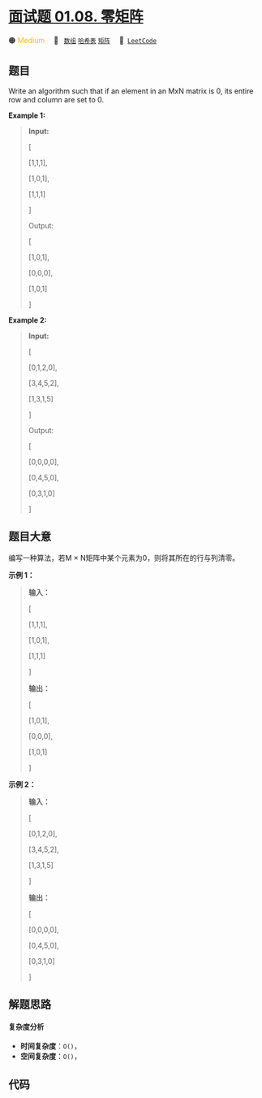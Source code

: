 # [面试题 01.08. 零矩阵](https://leetcode.cn/problems/zero-matrix-lcci)

🟠 <font color=#ffb800>Medium</font>&emsp; 🔖&ensp; [`数组`](/leetcode/outline/tag/array.md) [`哈希表`](/leetcode/outline/tag/hash-table.md) [`矩阵`](/leetcode/outline/tag/matrix.md)&emsp; 🔗&ensp;[`LeetCode`](https://leetcode.cn/problems/zero-matrix-lcci)


## 题目

Write an algorithm such that if an element in an MxN matrix is 0, its entire
row and column are set to 0.



**Example 1:**

> 
> 
> 
> 
> 
> **Input:**
> 
> [
> 
>   [1,1,1],
> 
>   [1,0,1],
> 
>   [1,1,1]
> 
> ]
> 
> Output:
> 
> [
> 
>   [1,0,1],
> 
>   [0,0,0],
> 
>   [1,0,1]
> 
> ]

**Example 2:**

> 
> 
> 
> 
> 
> **Input:**
> 
> [
> 
>   [0,1,2,0],
> 
>   [3,4,5,2],
> 
>   [1,3,1,5]
> 
> ]
> 
> Output:
> 
> [
> 
>   [0,0,0,0],
> 
>   [0,4,5,0],
> 
>   [0,3,1,0]
> 
> ]
> 
> 


## 题目大意

编写一种算法，若M × N矩阵中某个元素为0，则将其所在的行与列清零。



**示例 1：**

> 
> 
> 
> 
> 
> **输入：**
> 
> [
> 
>   [1,1,1],
> 
>   [1,0,1],
> 
>   [1,1,1]
> 
> ]
> 
> **输出：**
> 
> [
> 
>   [1,0,1],
> 
>   [0,0,0],
> 
>   [1,0,1]
> 
> ]
> 
> 

**示例 2：**

> 
> 
> 
> 
> 
> **输入：**
> 
> [
> 
>   [0,1,2,0],
> 
>   [3,4,5,2],
> 
>   [1,3,1,5]
> 
> ]
> 
> **输出：**
> 
> [
> 
>   [0,0,0,0],
> 
>   [0,4,5,0],
> 
>   [0,3,1,0]
> 
> ]
> 
> 


## 解题思路

#### 复杂度分析

- **时间复杂度**：`O()`，
- **空间复杂度**：`O()`，

## 代码

```javascript

```